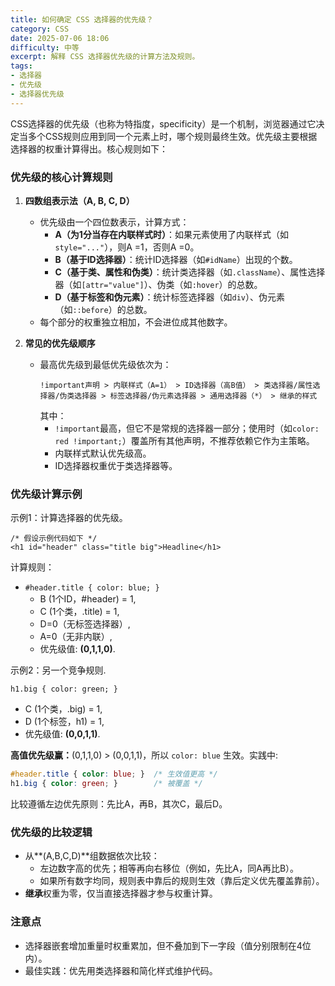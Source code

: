 ```yaml
---
title: 如何确定 CSS 选择器的优先级？
category: CSS
date: 2025-07-06 18:06
difficulty: 中等
excerpt: 解释 CSS 选择器优先级的计算方法及规则。
tags:
- 选择器
- 优先级
- 选择器优先级
---
```

CSS选择器的优先级（也称为特指度，specificity）是一个机制，浏览器通过它决定当多个CSS规则应用到同一个元素上时，哪个规则最终生效。优先级主要根据选择器的权重计算得出。核心规则如下：

### 优先级的核心计算规则
1. **四数组表示法（A, B, C, D）**
   - 优先级由一个四位数表示，计算方式：
     - **A（为1分当存在内联样式时）**：如果元素使用了内联样式（如`style="..."`），则A =1，否则A =0。
     - **B（基于ID选择器）**：统计ID选择器（如`#idName`）出现的个数。
     - **C（基于类、属性和伪类）**：统计类选择器（如`.className`）、属性选择器（如`[attr="value"]`）、伪类（如`:hover`）的总数。
     - **D（基于标签和伪元素）**：统计标签选择器（如`div`）、伪元素（如`::before`）的总数。
   - 每个部分的权重独立相加，不会进位成其他数字。

2. **常见的优先级顺序**
   - 最高优先级到最低优先级依次为：
     ```
     !important声明 > 内联样式（A=1） > ID选择器（高B值） > 类选择器/属性选择器/伪类选择器 > 标签选择器/伪元素选择器 > 通用选择器（*） > 继承的样式
     ```
     其中：
     - `!important`最高，但它不是常规的选择器一部分；使用时（如`color: red !important;`）覆盖所有其他声明，不推荐依赖它作为主策略。
     - 内联样式默认优先级高。
     - ID选择器权重优于类选择器等。

### 优先级计算示例
示例1：计算选择器的优先级。
```
/* 假设示例代码如下 */
<h1 id="header" class="title big">Headline</h1>
```

计算规则：
- `#header.title { color: blue; }` 
  - B (1个ID，#header) = 1, 
  - C (1个类，.title) = 1, 
  - D=0（无标签选择器）, 
  - A=0（无非内联）, 
  - 优先级值: **(0,1,1,0)**.

示例2：另一个竞争规则.
```
h1.big { color: green; }
```
- C (1个类，.big) = 1, 
- D (1个标签，h1) = 1, 
- 优先级值: **(0,0,1,1)**.

**高值优先级赢：**(0,1,1,0) > (0,0,1,1)，所以 `color: blue` 生效。实践中:
```css
#header.title { color: blue; }  /* 生效值更高 */ 
h1.big { color: green; }        /* 被覆盖 */
```
比较遵循左边优先原则：先比A，再B，其次C，最后D。

### 优先级的比较逻辑
- 从**(A,B,C,D)**组数据依次比较：
  - 左边数字高的优先；相等再向右移位（例如，先比A，同A再比B）。
  - 如果所有数字均同，规则表中靠后的规则生效（靠后定义优先覆盖靠前）。
- **继承**权重为零，仅当直接选择器才参与权重计算。

### 注意点
- 选择器嵌套增加重量时权重累加，但不叠加到下一字段（值分别限制在4位内）。
- 最佳实践：优先用类选择器和简化样式维护代码。
